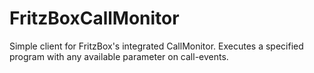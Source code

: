 FritzBoxCallMonitor
===================

Simple client for FritzBox's integrated CallMonitor. Executes a specified program with any available parameter on call-events.
